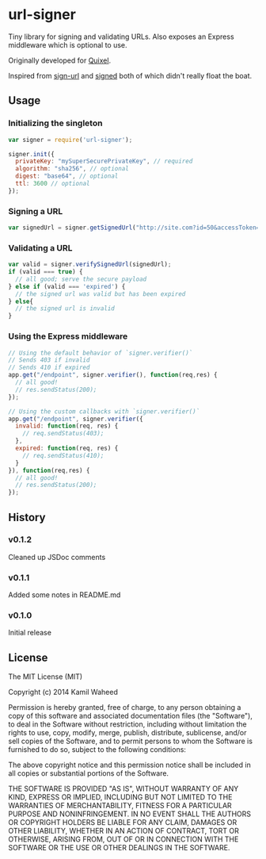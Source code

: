 # url-signer #

Tiny library for signing and validating URLs. Also exposes an Express middleware which is optional to use.

Originally developed for [Quixel](http://quixel.se).

Inspired from [sign-url](https://www.npmjs.org/package/sign-url) and [signed](https://www.npmjs.org/package/signed) both of which didn't really float the boat.

## Usage ##

### Initializing the singleton ###

```javascript
var signer = require('url-signer');

signer.init({
  privateKey: "mySuperSecurePrivateKey", // required
  algorithm: "sha256", // optional
  digest: "base64", // optional
  ttl: 3600 // optional
});
```

### Signing a URL ###

```javascript
var signedUrl = signer.getSignedUrl("http://site.com?id=50&accessToken=ae75ofjb7402");
```

### Validating a URL ###

```javascript
var valid = signer.verifySignedUrl(signedUrl);
if (valid === true) {
  // all good; serve the secure payload
} else if (valid === 'expired') {
  // the signed url was valid but has been expired
} else{
  // the signed url is invalid  
}
```

### Using the Express middleware ###

```javascript
// Using the default behavior of `signer.verifier()`
// Sends 403 if invalid
// Sends 410 if expired
app.get("/endpoint", signer.verifier(), function(req,res) {
  // all good!
  // res.sendStatus(200);
});

// Using the custom callbacks with `signer.verifier()`
app.get("/endpoint", signer.verifier({
  invalid: function(req, res) {
    // req.sendStatus(403);
  },
  expired: function(req, res) {
    // req.sendStatus(410);
  }  
}), function(req,res) {
  // all good!
  // res.sendStatus(200);
});

```


## History ##

### v0.1.2 ###
Cleaned up JSDoc comments

### v0.1.1 ###
Added some notes in README.md

### v0.1.0 ###
Initial release


## License ##

The MIT License (MIT)

Copyright (c) 2014 Kamil Waheed

Permission is hereby granted, free of charge, to any person obtaining a copy of this software and associated documentation files (the "Software"), to deal in the Software without restriction, including without limitation the rights to use, copy, modify, merge, publish, distribute, sublicense, and/or sell copies of the Software, and to permit persons to whom the Software is furnished to do so, subject to the following conditions:

The above copyright notice and this permission notice shall be included in all copies or substantial portions of the Software.

THE SOFTWARE IS PROVIDED "AS IS", WITHOUT WARRANTY OF ANY KIND, EXPRESS OR IMPLIED, INCLUDING BUT NOT LIMITED TO THE WARRANTIES OF MERCHANTABILITY, FITNESS FOR A PARTICULAR PURPOSE AND NONINFRINGEMENT. IN NO EVENT SHALL THE AUTHORS OR COPYRIGHT HOLDERS BE LIABLE FOR ANY CLAIM, DAMAGES OR OTHER LIABILITY, WHETHER IN AN ACTION OF CONTRACT, TORT OR OTHERWISE, ARISING FROM, OUT OF OR IN CONNECTION WITH THE SOFTWARE OR THE USE OR OTHER DEALINGS IN THE SOFTWARE.